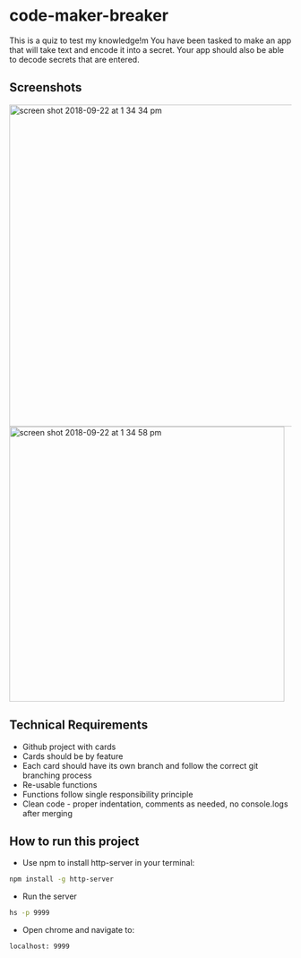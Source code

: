# code-maker-breaker

This is a quiz to test my knowledge!m You have been tasked to make an app that will take text and encode it into a secret. Your app should also be able to decode secrets that are entered.

## Screenshots
<img width="575" alt="screen shot 2018-09-22 at 1 34 34 pm" src="https://user-images.githubusercontent.com/16019344/45920644-22d69100-be6d-11e8-9859-6f326cb48099.png">
<img width="491" alt="screen shot 2018-09-22 at 1 34 58 pm" src="https://user-images.githubusercontent.com/16019344/45920646-24a05480-be6d-11e8-978b-5f145c21ffbd.png">

## Technical Requirements

* Github project with cards
* Cards should be by feature
* Each card should have its own branch and follow the correct git branching process
* Re-usable functions
* Functions follow single responsibility principle
* Clean code - proper indentation, comments as needed, no console.logs after merging

## How to run this project
* Use npm to install http-server in your terminal: 
```sh
npm install -g http-server
```
* Run the server
```sh
hs -p 9999
```
* Open chrome and navigate to: 
```
localhost: 9999
```